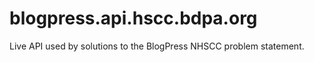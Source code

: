 # blogpress.api.hscc.bdpa.org

Live API used by solutions to the BlogPress NHSCC problem statement.
